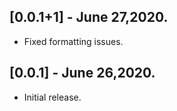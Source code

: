 ## [0.0.1+1] - June 27,2020.

* Fixed formatting issues.

## [0.0.1] - June 26,2020.

* Initial release.



